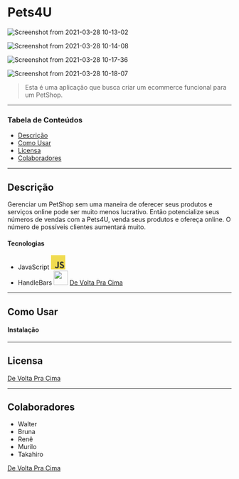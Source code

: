 # Pets4U

![Screenshot from 2021-03-28 10-13-02](https://user-images.githubusercontent.com/50505615/112753706-218efd80-8faf-11eb-8154-2fa75899b449.png)

![Screenshot from 2021-03-28 10-14-08](https://user-images.githubusercontent.com/50505615/112753777-76cb0f00-8faf-11eb-934b-017bf4b99a0c.png)

![Screenshot from 2021-03-28 10-17-36](https://user-images.githubusercontent.com/50505615/112753789-85192b00-8faf-11eb-90b4-1cbe2f643e50.png)

![Screenshot from 2021-03-28 10-18-07](https://user-images.githubusercontent.com/50505615/112753794-8c403900-8faf-11eb-8246-b39afdaadd38.png)

> Esta é uma aplicação que busca criar um ecommerce funcional para um PetShop.

---

### Tabela de Conteúdos

- [Descrição](#Descrição)
- [Como Usar](#Como-Usar)
- [Licensa](#licensa)
- [Colaboradores](#colaboradores)

---

## Descrição

Gerenciar um PetShop sem uma maneira de oferecer seus produtos e serviços online pode ser muito menos lucrativo. Então potencialize seus números de vendas com a Pets4U, venda seus produtos e ofereça online. O número de possíveis clientes aumentará muito.

#### Tecnologias

- JavaScript <img height="32" width="32" src="https://raw.githubusercontent.com/github/explore/80688e429a7d4ef2fca1e82350fe8e3517d3494d/topics/javascript/javascript.png"/>
- HandleBars <img height="32" width="32" src="http://www.newthinktank.com/wp-content/uploads/2015/10/Handlebars-Tutorial.png"/>
[De Volta Pra Cima](#Pets4U)

---

## Como Usar

#### Instalação


---

## Licensa

[De Volta Pra Cima](#Pets4U)

---

## Colaboradores

- Walter
- Bruna
- Renê
- Murilo
- Takahiro

[De Volta Pra Cima](#Pets4U)
